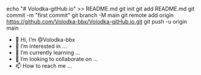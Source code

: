 echo "# Volodka-gitHub.io" >> README.md
git init
git add README.md
git commit -m "first commit"
git branch -M main
git remote add origin https://github.com/Volodka-bbx/Volodka-gitHub.io.git
git push -u origin main
- 👋 Hi, I’m @Volodka-bbx
- 👀 I’m interested in ...
- 🌱 I’m currently learning ...
- 💞️ I’m looking to collaborate on ...
- 📫 How to reach me ...

<!---
Volodka-bbx/Volodka-bbx is a ✨ special ✨ repository because its `README.md` (this file) appears on your GitHub profile.
You can click the Preview link to take a look at your changes.
--->
